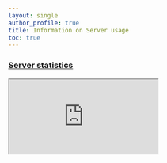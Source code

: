 ```yaml
---
layout: single
author_profile: true
title: Information on Server usage
toc: true
---
```

### [Server statistics](http://10.10.0.47:3000/d/rYdddlPW/node-exporter-simple?orgId=1&var-datasource=bd15b8fc-4086-423c-9fa4-06347c3756b6&var-job=node_exporter_centos&var-node=localhost%3A9100&var-diskdevices=[a-z]%2B|nvme[0-9]%2Bn[0-9]%2B|mmcblk[0-9]%2B&from=1712813287892&to=1712856487892&refresh=5m&theme=light)

<iframe src="http://10.10.0.47:3000/d/rYdddlPW/node-exporter-simple?orgId=1&var-datasource=bd15b8fc-4086-423c-9fa4-06347c3756b6&var-job=node_exporter_centos&var-node=localhost%3A9100&var-diskdevices=[a-z]%2B|nvme[0-9]%2Bn[0-9]%2B|mmcblk[0-9]%2B&from=1712813287892&to=1712856487892&refresh=5m&theme=light"></iframe>